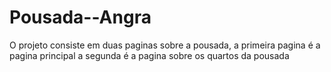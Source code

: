 # Pousada--Angra
O projeto consiste em duas paginas sobre a pousada, a primeira pagina é a pagina principal a segunda é a pagina sobre os quartos da pousada

